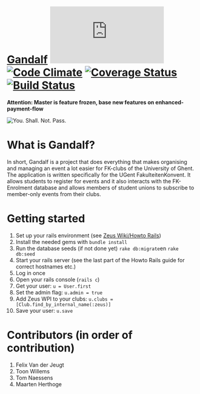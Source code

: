 # [Gandalf](https://event.fkgent.be) [![Analytics](https://ga-beacon.appspot.com/UA-25444917-6/ZeusWPI/Gandalf/README.md?pixel)](https://github.com/igrigorik/ga-beacon) [![Code Climate](https://codeclimate.com/github/ZeusWPI/Gandalf/badges/gpa.svg)](https://codeclimate.com/github/ZeusWPI/Gandalf) [![Coverage Status](https://coveralls.io/repos/ZeusWPI/Gandalf/badge.svg?branch=master&service=github)](https://coveralls.io/github/ZeusWPI/Gandalf?branch=master) [![Build Status](https://travis-ci.org/ZeusWPI/Gandalf.png?branch=master)](https://travis-ci.org/ZeusWPI/Gandalf)

**Attention: Master is feature frozen, base new features on enhanced-payment-flow**


![You. Shall. Not. Pass.](http://media.giphy.com/media/njYrp176NQsHS/giphy.gif)


# What is Gandalf?
In short, Gandalf is a project that does everything that makes organising and managing an event a lot easier for FK-clubs of the University of Ghent. The application is written specifically for the UGent FakulteitenKonvent. It allows students to register for events and it also interacts with the FK-Enrolment database and allows members of student unions to subscribe to member-only events from their clubs.

# Getting started
1. Set up your rails environment (see [Zeus Wiki/Howto Rails](https://zeus.ugent.be/wiki/rails_howto))
2. Install the needed gems with `bundle install`
1. Run the database seeds (if not done yet) `rake db:migrate`en `rake db:seed`
2. Start your rails server (see the last part of the Howto Rails guide for correct hostnames etc.)
3. Log in once
4. Open your rails console (`rails c`)
5. Get your user: `u = User.first`
6. Set the admin flag: `u.admin = true`
7. Add Zeus WPI to your clubs: `u.clubs = [Club.find_by_internal_name(:zeus)]`
8. Save your user: `u.save`

# Contributors (in order of contribution)
1. Felix Van der Jeugt
2. Toon Willems
3. Tom Naessens
4. Maarten Herthoge
